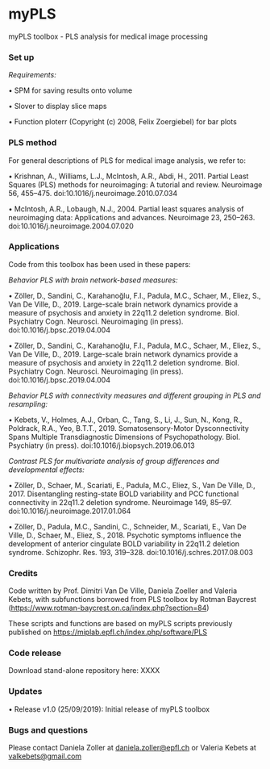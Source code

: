 # myPLS
myPLS toolbox - PLS analysis for medical image processing
 

### Set up
*Requirements:*

•	SPM for saving results onto volume

• Slover to display slice maps

• Function ploterr (Copyright (c) 2008, Felix Zoergiebel) for bar plots


### PLS method
For general descriptions of PLS for medical image analysis, we refer to:

•	Krishnan, A., Williams, L.J., McIntosh, A.R., Abdi, H., 2011. Partial Least Squares (PLS) methods for neuroimaging: A tutorial and review. Neuroimage 56, 455–475. doi:10.1016/j.neuroimage.2010.07.034

•	McIntosh, A.R., Lobaugh, N.J., 2004. Partial least squares analysis of neuroimaging data: Applications and advances. Neuroimage 23, 250–263. doi:10.1016/j.neuroimage.2004.07.020


### Applications
Code from this toolbox has been used in these papers:

*Behavior PLS with brain network-based measures:*

•	Zöller, D., Sandini, C., Karahanoğlu, F.I., Padula, M.C., Schaer, M., Eliez, S., Van De Ville, D., 2019. Large-scale brain network dynamics provide a measure of psychosis and anxiety in 22q11.2 deletion syndrome. Biol. Psychiatry Cogn. Neurosci. Neuroimaging (in press). doi:10.1016/j.bpsc.2019.04.004

•	Zöller, D., Sandini, C., Karahanoğlu, F.I., Padula, M.C., Schaer, M., Eliez, S., Van De Ville, D., 2019. Large-scale brain network dynamics provide a measure of psychosis and anxiety in 22q11.2 deletion syndrome. Biol. Psychiatry Cogn. Neurosci. Neuroimaging (in press). doi:10.1016/j.bpsc.2019.04.004


*Behavior PLS with connectivity measures and different grouping in PLS and resampling:* 

•	Kebets, V., Holmes, A.J., Orban, C., Tang, S., Li, J., Sun, N., Kong, R., Poldrack, R.A., Yeo, B.T.T., 2019. Somatosensory-Motor Dysconnectivity Spans Multiple Transdiagnostic Dimensions of Psychopathology. Biol. Psychiatry (in press). doi:10.1016/j.biopsych.2019.06.013

*Contrast PLS for multivariate analysis of group differences and developmental effects:* 

•	Zöller, D., Schaer, M., Scariati, E., Padula, M.C., Eliez, S., Van De Ville, D., 2017. Disentangling resting-state BOLD variability and PCC functional connectivity in 22q11.2 deletion syndrome. Neuroimage 149, 85–97. doi:10.1016/j.neuroimage.2017.01.064

•	Zöller, D., Padula, M.C., Sandini, C., Schneider, M., Scariati, E., Van De Ville, D., Schaer, M., Eliez, S., 2018. Psychotic symptoms influence the development of anterior cingulate BOLD variability in 22q11.2 deletion syndrome. Schizophr. Res. 193, 319–328. doi:10.1016/j.schres.2017.08.003


### Credits
Code written by Prof. Dimitri Van De Ville, Daniela Zoeller and Valeria
Kebets, with subfunctions borrowed from PLS toolbox by Rotman Baycrest
(https://www.rotman-baycrest.on.ca/index.php?section=84)

These scripts and functions are based on myPLS scripts previously 
published on https://miplab.epfl.ch/index.php/software/PLS


### Code release
Download stand-alone repository here: XXXX


### Updates
•	Release v1.0 (25/09/2019): Initial release of myPLS toolbox


### Bugs and questions
Please contact Daniela Zoller at daniela.zoller@epfl.ch or Valeria Kebets at valkebets@gmail.com
